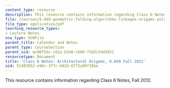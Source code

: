 ```yaml
---
content_type: resource
description: This resource contains information regarding Class 6 Notes, Fall 2012.
file: /courses/6-849-geometric-folding-algorithms-linkages-origami-polyhedra-fall-2012/51402052e96c3f7cb92d6772a90f39be_MIT6_849F12_C06.pdf
file_type: application/pdf
learning_resource_types:
- Lecture Notes
ocw_type: OCWFile
parent_title: Calendar and Notes
parent_type: CourseSection
parent_uid: ac06f5dc-c82a-b3a0-cb86-73d3c54d5831
resourcetype: Document
title: 'Class 6 Notes: Architectural Origami, 6.849 Fall 2012'
uid: 51402052-e96c-3f7c-b92d-6772a90f39be
---
```

This resource contains information regarding Class 6 Notes, Fall 2012.

